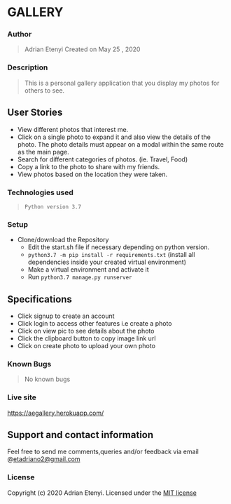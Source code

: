 # GALLERY

### Author

> Adrian Etenyi
> Created on May 25 , 2020

### Description

> This is a personal gallery application that you display my photos for others to see.

## User Stories
* View different photos that interest me.
* Click on a single photo to expand it and also view the details of the photo. The photo details must appear  on a modal within the same route as the main page.
* Search for different categories of photos. (ie. Travel, Food)
* Copy a link to the photo to share with my friends.
* View photos based on the location they were taken.

### Technologies used

> `Python version 3.7 `


### Setup
 - Clone/download the Repository
    - Edit the start.sh file if necessary depending on python version.
    -  `python3.7 -m pip install -r requirements.txt` (install all dependencies inside your created virtual environment)
    - Make a virtual environment and activate it
    - Run `python3.7 manage.py runserver`

## Specifications
- Click signup to create an account
- Click login to access other features i.e create a photo
- Click on view pic to see details about the photo
- Click the clipboard button to copy image link url
- Click on create photo to upload your own photo

### Known Bugs
> No known bugs

### Live site
https://aegallery.herokuapp.com/

## Support and contact information
Feel free to send me comments,queries and/or feedback via email @etadriano2@gmail.com
### License
Copyright (c) 2020 Adrian Etenyi.
Licensed under the [MIT license](LICENSE)

